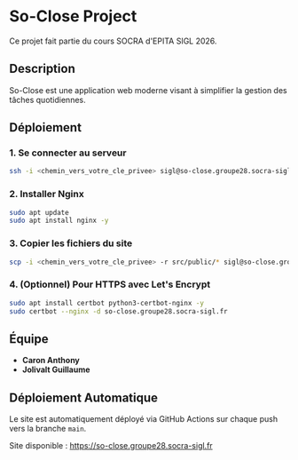 # So-Close Project

Ce projet fait partie du cours SOCRA d'EPITA SIGL 2026.

## Description

So-Close est une application web moderne visant à simplifier la gestion des tâches quotidiennes.

## Déploiement

### 1. Se connecter au serveur

```bash
ssh -i <chemin_vers_votre_cle_privee> sigl@so-close.groupe28.socra-sigl.fr
```

### 2. Installer Nginx

```bash
sudo apt update
sudo apt install nginx -y
```

### 3. Copier les fichiers du site

```bash
scp -i <chemin_vers_votre_cle_privee> -r src/public/* sigl@so-close.groupe28.socra-sigl.fr:/var/www/html/
```

### 4. (Optionnel) Pour HTTPS avec Let's Encrypt

```bash
sudo apt install certbot python3-certbot-nginx -y
sudo certbot --nginx -d so-close.groupe28.socra-sigl.fr
```

## Équipe

- **Caron Anthony**
- **Jolivalt Guillaume**

## Déploiement Automatique

Le site est automatiquement déployé via GitHub Actions sur chaque push vers la branche `main`.

Site disponible : <https://so-close.groupe28.socra-sigl.fr>